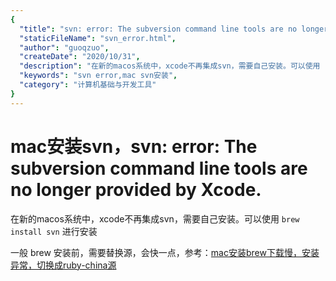 ```yaml
---
{
  "title": "svn: error: The subversion command line tools are no longer provided by Xcode",
  "staticFileName": "svn_error.html",
  "author": "guoqzuo",
  "createDate": "2020/10/31",
  "description": "在新的macos系统中，xcode不再集成svn，需要自己安装。可以使用 `brew install svn` 进行安装。一般 brew 安装前，需要替换源，会快一点，参考：[mac安装brew下载慢，安装异常，切换成ruby-china源](http://www.zuo11.com/blog/2020/10/brew_slow.html)",
  "keywords": "svn error,mac svn安装",
  "category": "计算机基础与开发工具"
}
---
```

# mac安装svn，svn: error: The subversion command line tools are no longer provided by Xcode.

在新的macos系统中，xcode不再集成svn，需要自己安装。可以使用 `brew install svn` 进行安装

一般 brew 安装前，需要替换源，会快一点，参考：[mac安装brew下载慢，安装异常，切换成ruby-china源](http://www.zuo11.com/blog/2020/10/brew_slow.html)
